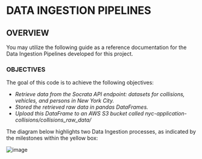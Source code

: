 # DATA INGESTION PIPELINES

## OVERVIEW
You may utilize the following guide as a reference documentation for the Data Ingestion Pipelines developed for this project.

### OBJECTIVES
The goal of this code is to achieve the following objectives:
- _Retrieve data from the Socrata API endpoint: datasets for collisions, vehicles, and persons in New York City._
-	_Stored the retrieved raw data in pandas DataFrames._
-	_Upload this DataFrame to an AWS S3 bucket called nyc-application-collisions/collisions_raw_data/_

The diagram below highlights two Data Ingestion processes, as indicated by the milestones within the yellow box:

![image](https://github.com/JavierGalindo91/NYC-Collisions/assets/17058746/7a770fd3-dcbe-4297-9765-f9c51ba57a15)
